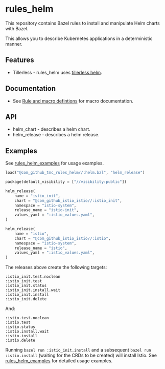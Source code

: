 # rules_helm

This repository contains Bazel rules to install and manipulate Helm charts with Bazel.

This allows you to describe Kubernetes applications in a deterministic manner.

## Features

* Tillerless - rules_helm uses [tillerless helm](https://rimusz.net/tillerless-helm/).

## Documentation

* See [Rule and macro defintions](./docs.md) for macro documentation.

## API

* helm_chart - describes a helm chart.
* helm_release - describes a helm release.


## Examples

See [rules_helm_examples](https://github.com/tmc/rules_helm_example) for usage examples.

```python
load("@com_github_tmc_rules_helm//:helm.bzl", "helm_release")

package(default_visibility = ["//visibility:public"])

helm_release(
    name = "istio_init",
    chart = "@com_github_istio_istio//:istio_init",
    namespace = "istio-system",
    release_name = "istio-init",
    values_yaml = ":istio_values.yaml",
)

helm_release(
    name = "istio",
    chart = "@com_github_istio_istio//:istio",
    namespace = "istio-system",
    release_name = "istio",
    values_yaml = ":istio_values.yaml",
)
```

The releases above create the following targets:
```
:istio_init.test.noclean
:istio_init.test
:istio_init.status
:istio_init.install.wait
:istio_init.install
:istio_init.delete
```
And:
```
:istio.test.noclean
:istio.test
:istio.status
:istio.install.wait
:istio.install
:istio.delete
```

Running `bazel run :istio_init.install` and a subsequent `bazel run :istio.install` (waiting for the CRDs to be created) will install Istio. See [rules_helm_examples](https://github.com/tmc/rules_helm_example) for detailed usage examples.
